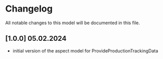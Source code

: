 # Changelog

All notable changes to this model will be documented in this file.

## [1.0.0] 05.02.2024

- initial version of the aspect model for ProvideProductionTrackingData

